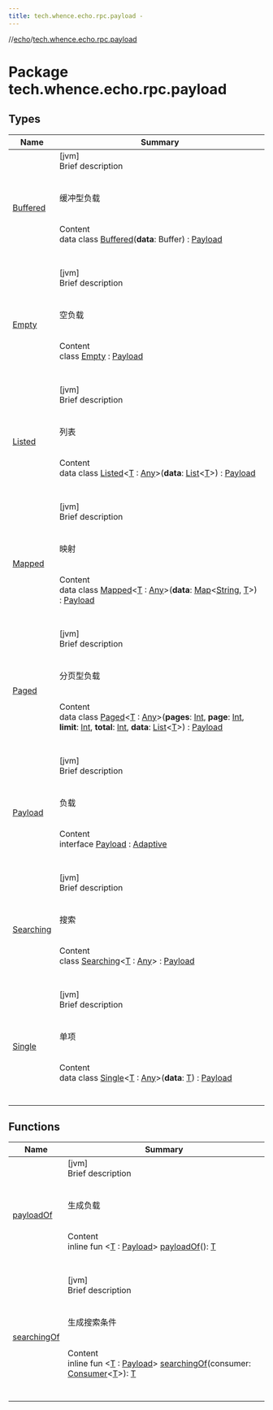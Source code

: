 ```yaml
---
title: tech.whence.echo.rpc.payload -
---
```

//[echo](../index.md)/[tech.whence.echo.rpc.payload](index.md)



# Package tech.whence.echo.rpc.payload  


## Types  
  
|  Name|  Summary| 
|---|---|
| [Buffered](-buffered/index.md)| [jvm]  <br>Brief description  <br><br><br>缓冲型负载<br><br>  <br>Content  <br>data class [Buffered](-buffered/index.md)(**data**: Buffer) : [Payload](-payload/index.md)  <br><br><br>
| [Empty](-empty/index.md)| [jvm]  <br>Brief description  <br><br><br>空负载<br><br>  <br>Content  <br>class [Empty](-empty/index.md) : [Payload](-payload/index.md)  <br><br><br>
| [Listed](-listed/index.md)| [jvm]  <br>Brief description  <br><br><br>列表<br><br>  <br>Content  <br>data class [Listed](-listed/index.md)<[T](-listed/index.md) : [Any](https://kotlinlang.org/api/latest/jvm/stdlib/kotlin/-any/index.html)>(**data**: [List](https://kotlinlang.org/api/latest/jvm/stdlib/kotlin.collections/-list/index.html)<[T](-listed/index.md)>) : [Payload](-payload/index.md)  <br><br><br>
| [Mapped](-mapped/index.md)| [jvm]  <br>Brief description  <br><br><br>映射<br><br>  <br>Content  <br>data class [Mapped](-mapped/index.md)<[T](-mapped/index.md) : [Any](https://kotlinlang.org/api/latest/jvm/stdlib/kotlin/-any/index.html)>(**data**: [Map](https://kotlinlang.org/api/latest/jvm/stdlib/kotlin.collections/-map/index.html)<[String](https://kotlinlang.org/api/latest/jvm/stdlib/kotlin/-string/index.html), [T](-mapped/index.md)>) : [Payload](-payload/index.md)  <br><br><br>
| [Paged](-paged/index.md)| [jvm]  <br>Brief description  <br><br><br>分页型负载<br><br>  <br>Content  <br>data class [Paged](-paged/index.md)<[T](-paged/index.md) : [Any](https://kotlinlang.org/api/latest/jvm/stdlib/kotlin/-any/index.html)>(**pages**: [Int](https://kotlinlang.org/api/latest/jvm/stdlib/kotlin/-int/index.html), **page**: [Int](https://kotlinlang.org/api/latest/jvm/stdlib/kotlin/-int/index.html), **limit**: [Int](https://kotlinlang.org/api/latest/jvm/stdlib/kotlin/-int/index.html), **total**: [Int](https://kotlinlang.org/api/latest/jvm/stdlib/kotlin/-int/index.html), **data**: [List](https://kotlinlang.org/api/latest/jvm/stdlib/kotlin.collections/-list/index.html)<[T](-paged/index.md)>) : [Payload](-payload/index.md)  <br><br><br>
| [Payload](-payload/index.md)| [jvm]  <br>Brief description  <br><br><br>负载<br><br>  <br>Content  <br>interface [Payload](-payload/index.md) : [Adaptive](../tech.whence.echo.container.accessor/-adaptive/index.md)  <br><br><br>
| [Searching](-searching/index.md)| [jvm]  <br>Brief description  <br><br><br>搜索<br><br>  <br>Content  <br>class [Searching](-searching/index.md)<[T](-searching/index.md) : [Any](https://kotlinlang.org/api/latest/jvm/stdlib/kotlin/-any/index.html)> : [Payload](-payload/index.md)  <br><br><br>
| [Single](-single/index.md)| [jvm]  <br>Brief description  <br><br><br>单项<br><br>  <br>Content  <br>data class [Single](-single/index.md)<[T](-single/index.md) : [Any](https://kotlinlang.org/api/latest/jvm/stdlib/kotlin/-any/index.html)>(**data**: [T](-single/index.md)) : [Payload](-payload/index.md)  <br><br><br>


## Functions  
  
|  Name|  Summary| 
|---|---|
| [payloadOf](payload-of.md)| [jvm]  <br>Brief description  <br><br><br>生成负载<br><br>  <br>Content  <br>inline fun <[T](payload-of.md) : [Payload](-payload/index.md)> [payloadOf](payload-of.md)(): [T](payload-of.md)  <br><br><br>
| [searchingOf](searching-of.md)| [jvm]  <br>Brief description  <br><br><br>生成搜索条件<br><br>  <br>Content  <br>inline fun <[T](searching-of.md) : [Payload](-payload/index.md)> [searchingOf](searching-of.md)(consumer: [Consumer](../tech.whence.echo.function/-consumer/index.md)<[T](searching-of.md)>): [T](searching-of.md)  <br><br><br>

